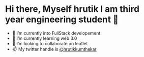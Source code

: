 <h1> Hi there, Myself hrutik I am third year engineering student 👋 </h1>



- 🔭 I’m currently into FullStack developement
- 🌱 I’m currently learning web 3.0
- 👯 I’m looking to collaborate on leaflet
- 📫 My twitter handle is <a href="https://twitter.com/HrutikKumthekar">@hrutikkumthekar</a>
